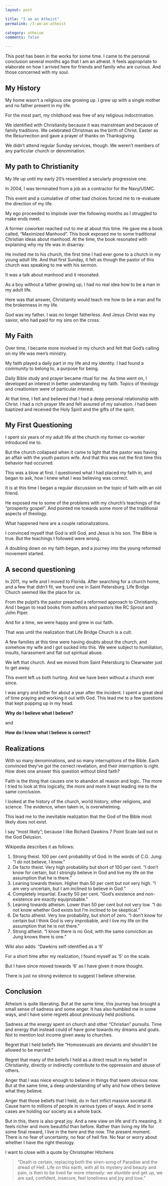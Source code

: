 ```yaml
---
layout: post

title: "I am an Atheist"
permalink: /I-am-an-atheist

category: atheism
comments: false

---
```


This post has been in the works for some time. I came to the personal conclusion several months ago that I am an atheist. It feels appropriate to elaborate on how I arrived here for friends and family who are curious. And those concerned with my soul.

## My History

My home wasn’t a religious one growing up. I grew up with a single mother and no father present in my life.

For the most part, my childhood was free of any religious indoctrination.

We identified with Christianity because it was mainstream and because of family traditions. We celebrated Christmas as the birth of Christ. Easter as the Resurrection and gave a prayer of thanks on Thanksgiving. 

We didn’t attend regular Sunday services, though. We weren’t members of any particular church or denomination. 

## My path to Christianity

My life up until my early 20’s resembled a secularly progressive one.

In 2004, I was terminated from a job as a contractor for the Navy/USMC.

This event and a cumulative of other bad choices forced me to re-evaluate the direction of my life.

My ego proceeded to implode over the following months as I struggled to make ends meet.

A former coworker reached out to me at about this time. He gave me a book called, “Maximized Manhood”. This book exposed me to some traditional Christian ideas about manhood. At the time, the book resonated with explaining why my life was in disarray.

He invited me to his church, the first time I had ever gone to a church in my young adult life. And that first Sunday, it felt as though the pastor of this church was speaking to me with his sermon.

It was a talk about manhood and it resonated. 

As a boy without a father growing up, I had no real idea how to be a man in my adult life.

Here was that answer, Christianity would teach me how to be a man and fix the brokenness in my life.

God was my father. I was no longer fatherless. And Jesus Christ was my savior, who had paid for my sins on the cross. 

## My Faith

Over time, I became more involved in my church and felt that God’s calling on my life was men’s ministry.

My faith played a daily part in my life and my identity. I had found a community to belong to, a purpose for being. 

Daily Bible study and prayer became ritual for me. As time went on, I developed an interest in better understanding my faith. Topics of theology and creationism were of particular interest.

At that time, I felt and believed that I had a deep personal relationship with Christ. I had a rich prayer life and felt assured of my salvation. I had been baptized and received the Holy Spirit and the gifts of the spirit.

## My First Questioning

I spent six years of my adult life at the church my former co-worker introduced me to.

But the church collapsed when it came to light that the pastor was having an affair with the youth pastors wife. And that this was not the first time this behavior had occurred.

This was a blow at first. I questioned what I had placed my faith in, and began to ask, how I knew what I was believing was correct.

It is at this time I began a regular discussion on the topic of faith with an old friend.

He exposed me to some of the problems with my church’s teachings of the “prosperity gospel”. And pointed me towards some more of the traditional aspects of theology.

What happened here are a couple rationalizations.

I convinced myself that God is still God, and Jesus is his son. The Bible is true. But the teachings I followed were wrong. 

A doubling down on my faith began, and a journey into the young reformed movement started.

## A second questioning

In 2011, my wife and I moved to Florida. After searching for a church home, and a few that didn’t fit, we found one in Saint Petersburg. Life Bridge Church seemed like the place for us.

From the pulpit’s the pastor preached a reformed approach to Christianity. And I began to read books from authors and pastors like RC Sprout and John Piper. 

And for a time, we were happy and grew in our faith. 

That was until the realization that Life Bridge Church is a cult. 

A few families at this time were having doubts about the church, and somehow my wife and I got sucked into this. We were subject to humiliation, insults, harassment and flat out spiritual abuse.

We left that church. And we moved from Saint Petersburg to Clearwater just to get away.

This event left us both hurting. And we have been without a church ever since.

I was angry and bitter for about a year after the incident. I spent a great deal of time praying and working it out with God. This lead me to a few questions that kept popping up in my head.

**Why do I believe what I believe?**

and

**How do I know what I believe is correct?**

## Realizations
With so many denominations, and so many interruptions of the Bible. Each convinced they’ve got the correct revelation, and their interruption is right. How does one answer this question without blind faith? 

Faith is the thing that causes one to abandon all reason and logic. The more I tried to look at this logically, the more and more it kept leading me to the same conclusion. 

I looked at the history of the church, world history, other religions, and science. The evidence, when taken in, is overwhelming.

This lead me to the inevitable realization that the God of the Bible most likely does not exist.

I say “most likely”; because I like Richard Dawkins 7 Point Scale laid out in the God Delusion.

Wikipedia describes it as follows:

<ol class="faq"><li>Strong theist. 100 per cent probability of God. In the words of C.G. Jung: &ldquo;I do not believe, I know.&rdquo;&nbsp;</li><li>De facto theist. Very high probability but short of 100 per cent. &ldquo;I don&rsquo;t know for certain, but I strongly believe in God and live my life on the assumption that he is there.&rdquo;</li><li>Leaning towards theism. Higher than 50 per cent but not very high. &ldquo;I am very uncertain, but I am inclined to believe in God.&rdquo;</li><li>Completely impartial. Exactly 50 per cent. &ldquo;God&rsquo;s existence and non-existence are exactly equiprobable.&rdquo;</li><li>Leaning towards atheism. Lower than 50 per cent but not very low. &ldquo;I do not know whether God exists but I&rsquo;m inclined to be skeptical.&rdquo;</li><li>De facto atheist. Very low probability, but short of zero. &ldquo;I don&rsquo;t know for certain but I think God is very improbable, and I live my life on the assumption that he is not there.&rdquo;</li><li>Strong atheist. &ldquo;I know there is no God, with the same conviction as Jung knows there is one.&rdquo;</li></ol>

Wiki also adds: “Dawkins self-identified as a ‘6’

For a short time after my realization, I found myself as ‘5’ on the scale. 

But I have since moved towards ‘6’ as I have given it more thought.

There is just no strong evidence to suggest I believe otherwise.

## Conclusion

Atheism is quite liberating. But at the same time, this journey has brought a small sense of sadness and some anger.  It has also humbled me in some ways, and I have some regrets about previously held positions.

Sadness at the energy spent on church and other “Christian” pursuits. Time and energy that instead could of have gone towards my dreams and goals. Not to mention lost income given away to churches.

Regret that I held beliefs like “Homosexuals are deviants and shouldn’t be allowed to be married.”

Regret that many of the beliefs I held as a direct result in my belief in Christianity, directly or indirectly contribute to the oppression and abuse of others.

Anger that I was niece enough to believe in things that seem obvious now. But at the same time, a deep understanding of why and how others believe what they believe.

Anger that those beliefs that I held, do in fact inflict massive societal ill. Cause harm to millions of people in various types of ways. And in some cases are holding our society as a whole back.

But in this, there is also great joy. And a new view on life and it’s meaning. It feels richer and more beautiful than before. Rather than living my life for some final reward, I live in the here and the now. The present moment. There is no fear of uncertainty, no fear of hell fire. No fear or worry about whether I have the right theology.

I want to close with a quote by Christopher Hitchens

> “Death is certain, replacing both the siren-song of Paradise and the dread of Hell. Life on this earth, with all its mystery and beauty and pain, is then to be lived far more intensely: we stumble and get up, we are sad, confident, insecure, feel loneliness and joy and love.” 